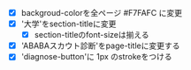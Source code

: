  - [x] backgroud-colorを全ページ #F7FAFC に変更
 - [x] '大学'をsection-titleに変更
   - [x] section-titleのfont-sizeは揃える
 - [x] 'ABABAスカウト診断'をpage-titleに変更する
 - [x] 'diagnose-button'に 1px のstrokeをつける